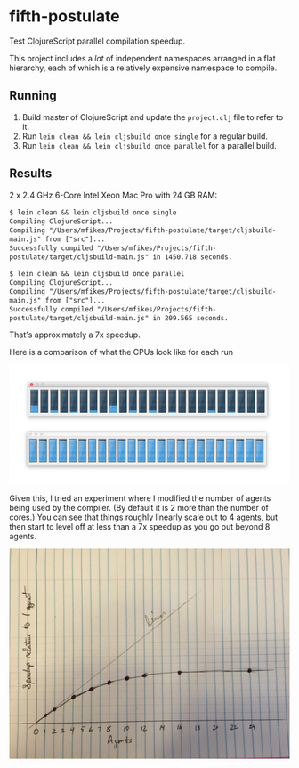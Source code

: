 # fifth-postulate

Test ClojureScript parallel compilation speedup.

This project includes a _lot_ of independent namespaces arranged in a flat hierarchy, each of which is a relatively expensive namespace to compile.

## Running

1. Build master of ClojureScript and update the `project.clj` file to refer to it.
2. Run `lein clean && lein cljsbuild once single` for a regular build.
3. Run `lein clean && lein cljsbuild once parallel` for a parallel build.

## Results

2 x 2.4 GHz 6-Core Intel Xeon Mac Pro with 24 GB RAM:

```
$ lein clean && lein cljsbuild once single
Compiling ClojureScript...
Compiling "/Users/mfikes/Projects/fifth-postulate/target/cljsbuild-main.js" from ["src"]...
Successfully compiled "/Users/mfikes/Projects/fifth-postulate/target/cljsbuild-main.js" in 1450.718 seconds.
```

```
$ lein clean && lein cljsbuild once parallel
Compiling ClojureScript...
Compiling "/Users/mfikes/Projects/fifth-postulate/target/cljsbuild-main.js" from ["src"]...
Successfully compiled "/Users/mfikes/Projects/fifth-postulate/target/cljsbuild-main.js" in 209.565 seconds.
```

That's approximately a 7x speedup.

Here is a comparison of what the CPUs look like for each run

<img src="cpus.png"/>

Given this, I tried an experiment where I modified the number of agents being used by the compiler. (By default it is 2 more than the number of cores.) You can see that things roughly linearly scale out to 4 agents, but then start to level off at less than a 7x speedup as you go out beyond 8 agents.

<img src="speedup.jpg"/>